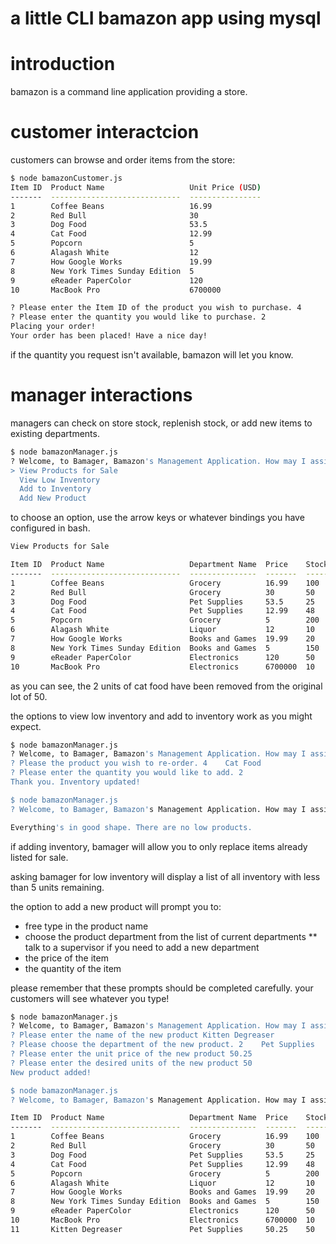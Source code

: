 # a little CLI bamazon app using mysql

# introduction

bamazon is a command line application providing a store. 

# customer interactcion

customers can browse and order items from the store:
```bash
$ node bamazonCustomer.js
Item ID  Product Name                   Unit Price (USD)
-------  -----------------------------  ----------------
1        Coffee Beans                   16.99
2        Red Bull                       30
3        Dog Food                       53.5
4        Cat Food                       12.99
5        Popcorn                        5
6        Alagash White                  12
7        How Google Works               19.99
8        New York Times Sunday Edition  5
9        eReader PaperColor             120
10       MacBook Pro                    6700000

? Please enter the Item ID of the product you wish to purchase. 4
? Please enter the quantity you would like to purchase. 2
Placing your order!
Your order has been placed! Have a nice day!
```

if the quantity you request isn't available, bamazon will let you know.

# manager interactions

managers can check on store stock, replenish stock, or add new items to existing departments.

```bash
$ node bamazonManager.js
? Welcome, to Bamager, Bamazon's Management Application. How may I assist you? (Use arrow keys)
> View Products for Sale
  View Low Inventory
  Add to Inventory
  Add New Product
```

to choose an option, use the arrow keys or whatever bindings you have configured in bash.

```bash
View Products for Sale

Item ID  Product Name                   Department Name  Price    Stock Quantity
-------  -----------------------------  ---------------  -------  --------------
1        Coffee Beans                   Grocery          16.99    100
2        Red Bull                       Grocery          30       50
3        Dog Food                       Pet Supplies     53.5     25
4        Cat Food                       Pet Supplies     12.99    48
5        Popcorn                        Grocery          5        200
6        Alagash White                  Liquor           12       10
7        How Google Works               Books and Games  19.99    20
8        New York Times Sunday Edition  Books and Games  5        150
9        eReader PaperColor             Electronics      120      50
10       MacBook Pro                    Electronics      6700000  10
```

as you can see, the 2 units of cat food have been removed from the original lot of 50.

the options to view low inventory and add to inventory work as you might expect.

```bash
$ node bamazonManager.js
? Welcome, to Bamager, Bamazon's Management Application. How may I assist you? Add to Inventory
? Please the product you wish to re-order. 4    Cat Food
? Please enter the quantity you would like to add. 2
Thank you. Inventory updated!

$ node bamazonManager.js
? Welcome, to Bamager, Bamazon's Management Application. How may I assist you? View Low Inventory

Everything's in good shape. There are no low products.
```
if adding inventory, bamager will allow you to only replace items already listed for sale.

asking bamager for low inventory will display a list of all inventory with less than 5 units remaining.

the option to add a new product will prompt you to:
* free type in the product name
* choose the product department from the list of current departments
** talk to a supervisor if you need to add a new department
* the price of the item
* the quantity of the item

please remember that these prompts should be completed carefully. your customers will see whatever you type!

```bash
$ node bamazonManager.js
? Welcome, to Bamager, Bamazon's Management Application. How may I assist you? Add New Product
? Please enter the name of the new product Kitten Degreaser
? Please choose the department of the new product. 2    Pet Supplies
? Please enter the unit price of the new product 50.25
? Please enter the desired units of the new product 50
New product added!

$ node bamazonManager.js
? Welcome, to Bamager, Bamazon's Management Application. How may I assist you? View Products for Sale

Item ID  Product Name                   Department Name  Price    Stock Quantity
-------  -----------------------------  ---------------  -------  --------------
1        Coffee Beans                   Grocery          16.99    100
2        Red Bull                       Grocery          30       50
3        Dog Food                       Pet Supplies     53.5     25
4        Cat Food                       Pet Supplies     12.99    48
5        Popcorn                        Grocery          5        200
6        Alagash White                  Liquor           12       10
7        How Google Works               Books and Games  19.99    20
8        New York Times Sunday Edition  Books and Games  5        150
9        eReader PaperColor             Electronics      120      50
10       MacBook Pro                    Electronics      6700000  10
11       Kitten Degreaser               Pet Supplies     50.25    50
```






